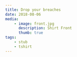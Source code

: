 ```yaml
---
title: Drop your breaches
date: 2018-08-06
media:
    - image: front.jpg
      description: Shirt Front
      thumb: true
tags:
    - stub
    - tshirt
---
```

